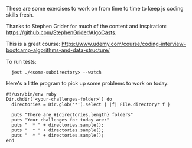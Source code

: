 These are some exercises to work on from time to time to keep js coding skills fresh.

Thanks to Stephen Grider for much of the content and inspiration: https://github.com/StephenGrider/AlgoCasts.

This is a great course: https://www.udemy.com/course/coding-interview-bootcamp-algorithms-and-data-structure/

To run tests:
```
  jest ./<some-subdirectory> --watch
```
Here's a little program to pick up some problems to work on today:
```
#!/usr/bin/env ruby
Dir.chdir('<your-challenges-folder>') do
  directories = Dir.glob('*').select { |f| File.directory? f }

  puts "There are #{directories.length} folders"
  puts "Your challenges for today are:"
  puts "  * " + directories.sample();
  puts "  * " + directories.sample();
  puts "  * " + directories.sample();
end

```
